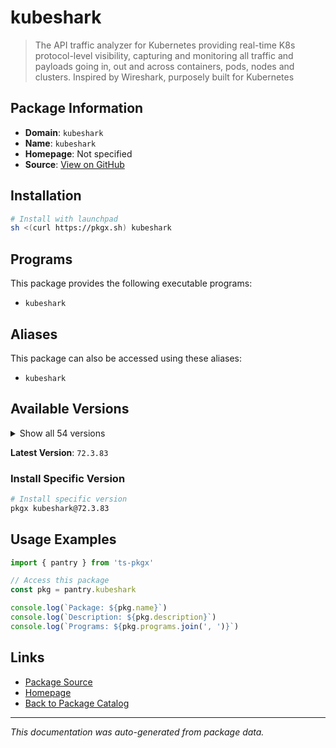 # kubeshark

> The API traffic analyzer for Kubernetes providing real-time K8s protocol-level visibility, capturing and monitoring all traffic and payloads going in, out and across containers, pods, nodes and clusters. Inspired by Wireshark, purposely built for Kubernetes

## Package Information

- **Domain**: `kubeshark`
- **Name**: `kubeshark`
- **Homepage**: Not specified
- **Source**: [View on GitHub](https://github.com/pkgxdev/pantry/tree/main/projects/kubeshark.co/package.yml)

## Installation

```bash
# Install with launchpad
sh <(curl https://pkgx.sh) kubeshark
```

## Programs

This package provides the following executable programs:

- `kubeshark`

## Aliases

This package can also be accessed using these aliases:

- `kubeshark`

## Available Versions

<details>
<summary>Show all 54 versions</summary>

- `72.3.83`, `52.7.0`, `52.6.0`, `52.5.0`, `52.4.2`
- `52.4.0`, `52.3.96`, `52.3.95`, `52.3.94`, `52.3.93`
- `52.3.92`, `52.3.91`, `52.3.90`, `52.3.89`, `52.3.88`
- `52.3.87`, `52.3.86`, `52.3.85`, `52.3.84`, `52.3.83`
- `52.3.82`, `52.3.79`, `52.3.78`, `52.3.77`, `52.3.76`
- `52.3.75`, `52.3.74`, `52.3.73`, `52.3.69`, `52.3.68`
- `52.3.62`, `52.3.59`, `52.3.0`, `52.2.39`, `52.2.30`
- `52.2.1`, `52.2.0`, `52.1.77`, `52.1.75`, `52.1.66`
- `52.1.63`, `52.1.50`, `52.1.45`, `52.1.30`, `52.1.9`
- `52.1.0`, `52.0.0`, `51.0.39`, `51.0.38`, `51.0.37`
- `51.0.27`, `51.0.18`, `51.0.14`, `51.0.0`

</details>

**Latest Version**: `72.3.83`

### Install Specific Version

```bash
# Install specific version
pkgx kubeshark@72.3.83
```

## Usage Examples

```typescript
import { pantry } from 'ts-pkgx'

// Access this package
const pkg = pantry.kubeshark

console.log(`Package: ${pkg.name}`)
console.log(`Description: ${pkg.description}`)
console.log(`Programs: ${pkg.programs.join(', ')}`)
```

## Links

- [Package Source](https://github.com/pkgxdev/pantry/tree/main/projects/kubeshark.co/package.yml)
- [Homepage](#)
- [Back to Package Catalog](../package-catalog.md)

---

*This documentation was auto-generated from package data.*
